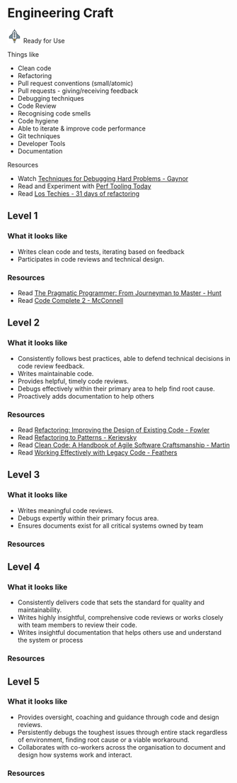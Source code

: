 # Engineering Craft
![Ready](../Images/rocket.png) Ready for Use  

Things like
- Clean code
- Refactoring
- Pull request conventions (small/atomic)
- Pull requests - giving/receiving feedback
- Debugging techniques
- Code Review
- Recognising code smells
- Code hygiene
- Able to iterate & improve code performance
- Git techniques
- Developer Tools
- Documentation 

Resources
- Watch [Techniques for Debugging Hard Problems - Gaynor](https://www.youtube.com/watch?v=ij99SGGEX34)
- Read and Experiment with [Perf Tooling Today](http://www.perf-tooling.today/)
- Read [Los Techies - 31 days of refactoring](https://lostechies.com/seanchambers/2009/08/31/31-days-of-refactoring-series-complete/)

## Level 1

### What it looks like

- Writes clean code and tests, iterating based on feedback
- Participates in code reviews and technical design.

### Resources
- Read [The Pragmatic Programmer: From Journeyman to Master - Hunt](https://www.amazon.com/Pragmatic-Programmer-Journeyman-Master/dp/020161622X)
- Read [Code Complete 2 - McConnell](https://www.amazon.com/Code-Complete-Practical-Handbook-Construction/dp/0735619670)

## Level 2

### What it looks like
- Consistently follows best practices, able to defend technical decisions in code review feedback.
- Writes maintainable code.
- Provides helpful, timely code reviews.
- Debugs effectively within their primary area to help find root cause.
- Proactively adds documentation to help others

### Resources
- Read [Refactoring: Improving the Design of Existing Code - Fowler](https://www.amazon.com/Refactoring-Improving-Design-Existing-Code/dp/0201485672)
- Read [Refactoring to Patterns - Kerievsky](https://www.amazon.com/Refactoring-Patterns-Joshua-Kerievsky/dp/0321213351)
- Read [Clean Code: A Handbook of Agile Software Craftsmanship - Martin](https://www.amazon.com/Clean-Code-Handbook-Software-Craftsmanship/dp/0132350882)
- Read [Working Effectively with Legacy Code - Feathers](https://www.amazon.com/Working-Effectively-Legacy-Michael-Feathers/dp/0131177052)

## Level 3

### What it looks like
- Writes meaningful code reviews.
- Debugs expertly within their primary focus area.
- Ensures documents exist for all critical systems owned by team

### Resources

## Level 4

### What it looks like

- Consistently delivers code that sets the standard for quality and maintainability.
- Writes highly insightful, comprehensive code reviews or works closely with team members to review their code.
- Writes insightful documentation that helps others use and understand the system or process

### Resources

## Level 5

### What it looks like

- Provides oversight, coaching and guidance through code and design reviews.
- Persistently debugs the toughest issues through entire stack regardless of environment, finding root cause or a viable workaround.
- Collaborates with co-workers across the organisation to document and design how systems work and interact.

### Resources


